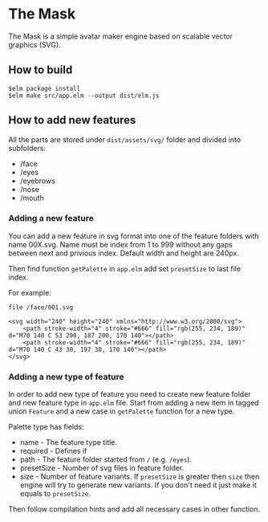 # The Mask

The Mask is a simple avatar maker engine based on scalable vector graphics (SVG). 

## How to build

```
$elm package install
$elm make src/app.elm --output dist/elm.js
```

## How to add new features

All the parts are stored under `dist/assets/svg/` folder and divided into subfolders:

* /face
* /eyes
* /eyebrows
* /nose
* /mouth

### Adding a new feature

You can add a new feature in svg format into one of the feature folders with name 00X.svg.
Name must be index from 1 to 999 without any gaps between next and privious index.
Default width and height are 240px.

Then find function `getPalette` in `app.elm` add set `presetSize` to last file index.

For example:

`file /face/001.svg`

```
<svg width="240" height="240" xmlns="http://www.w3.org/2000/svg">
    <path stroke-width="4" stroke="#666" fill="rgb(255, 234, 189)" d="M70 140 C 53 200, 187 200, 170 140"></path>
    <path stroke-width="4" stroke="#666" fill="rgb(255, 234, 189)" d="M70 140 C 43 30, 197 30, 170 140"></path>
</svg>
```

### Adding a new type of feature

In order to add new type of feature you need to create new feature folder and new feature type in `app.elm` file.
Start from adding a new item in tagged union `Feature` and a new case in `getPalette` function for a new type.

Palette type has fields:

* name - The feature type title.
* required - Defines if 
* path - The feature folder started from `/` (e.g. `/eyes`).
* presetSize - Number of svg files in feature folder.
* size - Number of feature variants. If `presetSize` is greater then `size` then engine will try to generate new variants. If you don't need it just make it equals to `presetSize`.

Then follow compilation hints and add all necessary cases in other function.
